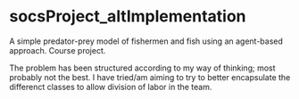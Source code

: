 socsProject_altImplementation
=============================

A simple predator-prey model of fishermen and fish using an agent-based approach. Course project.

The problem has been structured according to my way of thinking; most probably not the best.
I have tried/am aiming to try to better encapsulate the differenct classes to allow division of labor in the team.
